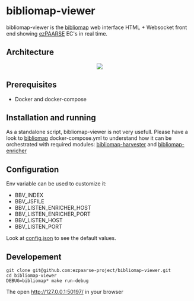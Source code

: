 # bibliomap-viewer

bibliomap-viewer is the [bibliomap](https://github.com/ezpaarse-project/bibliomap) web interface HTML + Websocket front end showing [ezPAARSE](https://github.com/ezpaarse-project/ezpaarse) EC's in real time.

## Architecture

<p align="center">
<img src="https://docs.google.com/drawings/d/1bkxEEBL1kLzH76dkIYFzspYHOVajDjQHCijU3mxJLnM/pub?w=694&h=519" />
</p>

## Prerequisites

  * Docker and docker-compose

## Installation and running

As a standalone script, bibliomap-viewer is not very usefull. Please have a look to [bibliomap](https://github.com/ezpaarse-project/bibliomap) docker-compose.yml to understand how it can be orchestrated with required modules: [bibliomap-harvester](https://github.com/ezpaarse-project/bibliomap-harvester) and [bibliomap-enricher](https://github.com/ezpaarse-project/bibliomap-enricher)

## Configuration

Env variable can be used to customize it:

  * BBV_INDEX
  * BBV_JSFILE
  * BBV_LISTEN_ENRICHER_HOST
  * BBV_LISTEN_ENRICHER_PORT
  * BBV_LISTEN_HOST
  * BBV_LISTEN_PORT

Look at [config.json](https://github.com/ezpaarse-project/bibliomap-viewer/blob/master/config.json) to see the default values.

## Developement

```
git clone git@github.com:ezpaarse-project/bibliomap-viewer.git
cd bibliomap-viewer
DEBUG=bibliomap* make run-debug
```

The open http://127.0.0.1:50197/ in your browser
